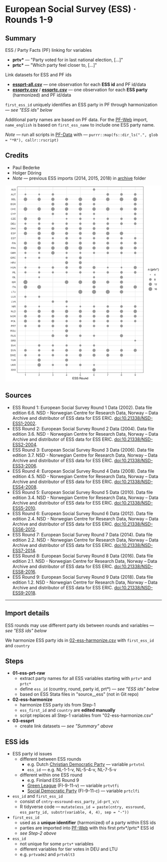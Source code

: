 # European Social Survey (ESS) · Rounds 1-9

## Summary

ESS / Party Facts (PF) linking for variables

+ __prtv*__ — "Party voted for in last national election, [...]"
+ __prtc*__ — "Which party feel closer to, [...]"

Link datasets for ESS and PF ids

+ [__essprt-all.csv__](ess-link-all.csv) — one observation for each __ESS id__ and PF id/data
+ [__essprtv.csv__](essprtv.csv) / [__essprtc.csv__](essprtc/essprtc.csv) — one
  observation for each __ESS party__ (harmonized) and PF id/data

`first_ess_id` uniquely identifies an ESS party in PF through harmonization — _see "ESS ids" below_

Additional party names are based on PF data. For the [PF-Web](https://partyfacts.herokuapp.com/data/essprtv/) import,
`name_english` is based on `first_ess_name` to include one ESS party name.

_Note_ — run all scripts in [PF-Data](https://github.com/hdigital/partyfactsdata/tree/master/import/essprtv) with — `purrr::map(fs::dir_ls(".", glob = "*R"), callr::rscript)`

## Credits

+ Paul Bederke
+ Holger Döring
+ _Note_ — previous ESS imports (2014, 2015, 2018) in [archive](archive) folder

![Number of ESS parties in prtv*](essprtv.png)

## Sources

+ ESS Round 1: European Social Survey Round 1 Data (2002). Data file edition 6.6. NSD - Norwegian Centre for Research Data, Norway – Data Archive and distributor of ESS data for ESS ERIC. [doi:10.21338/NSD-ESS1-2002](http://dx.doi.org/10.21338/NSD-ESS1-2002).
+ ESS Round 2: European Social Survey Round 2 Data (2004). Data file edition 3.6. NSD - Norwegian Centre for Research Data, Norway – Data Archive and distributor of ESS data for ESS ERIC. [doi:10.21338/NSD-ESS2-2004](http://dx.doi.org/10.21338/NSD-ESS2-2004).
+ ESS Round 3: European Social Survey Round 3 Data (2006). Data file edition 3.7. NSD - Norwegian Centre for Research Data, Norway – Data Archive and distributor of ESS data for ESS ERIC. [doi:10.21338/NSD-ESS3-2006](http://dx.doi.org/10.21338/NSD-ESS3-2006).
+ ESS Round 4: European Social Survey Round 4 Data (2008). Data file edition 4.5. NSD - Norwegian Centre for Research Data, Norway – Data Archive and distributor of ESS data for ESS ERIC. [doi:10.21338/NSD-ESS4-2008](http://dx.doi.org/10.21338/NSD-ESS4-2008).
+ ESS Round 5: European Social Survey Round 5 Data (2010). Data file edition 3.4. NSD - Norwegian Centre for Research Data, Norway – Data Archive and distributor of ESS data for ESS ERIC. [doi:10.21338/NSD-ESS5-2010](http://dx.doi.org/10.21338/NSD-ESS5-2010).
+ ESS Round 6: European Social Survey Round 6 Data (2012). Data file edition 2.4. NSD - Norwegian Centre for Research Data, Norway – Data Archive and distributor of ESS data for ESS ERIC. [doi:10.21338/NSD-ESS6-2012](http://dx.doi.org/10.21338/NSD-ESS6-2012).
+ ESS Round 7: European Social Survey Round 7 Data (2014). Data file edition 2.2. NSD - Norwegian Centre for Research Data, Norway – Data Archive and distributor of ESS data for ESS ERIC. [doi:10.21338/NSD-ESS7-2014](http://dx.doi.org/10.21338/NSD-ESS7-2014).
+ ESS Round 8: European Social Survey Round 8 Data (2016). Data file edition 2.1. NSD - Norwegian Centre for Research Data, Norway – Data Archive and distributor of ESS data for ESS ERIC. [doi:10.21338/NSD-ESS8-2016](http://dx.doi.org/10.21338/NSD-ESS8-2016).
+ ESS Round 9: European Social Survey Round 9 Data (2018). Data file edition 1.2. NSD - Norwegian Centre for Research Data, Norway – Data Archive and distributor of ESS data for ESS ERIC. [doi:10.21338/NSD-ESS9-2018](http://dx.doi.org/10.21338/NSD-ESS9-2018).

---

## Import details

ESS rounds may use different party ids between rounds and variables — _see "ESS ids" below_

We harmonize ESS party ids in [02-ess-harmonize.csv](02-ess-harmonize.csv)
with `first_ess_id`  and `country`

## Steps

+ __01-ess-prt-raw__
  + extract party names for all ESS variables starting with `prtv*` and `prtc*`
  + define `ess_id` (country, round, party id, prt*) — _see "ESS ids" below_
  + based on ESS Stata files in "source__ess" (not in Git repo)
+ __02-ess-harmonize__
  + harmonize ESS party ids from Step-1
  + `ess_first_id` and `country` are __edited manually__
  + script replaces all Step-1 variables from "02-ess-harmonize.csv"
+ __03-essprt__
  + create link datasets — _see "Summary" above_

## ESS ids

+ ESS party id issues
  + different between ESS rounds
    + e.g. Dutch [Christian Democratic Party](https://partyfacts.herokuapp.com/data/partyall/46447/) — variable `prtvtnl`
    + `ess_id` — e.g. NL-1-1-v, NL-5-4-v, NL-7-5-v
  + different within one ESS round
    + e.g. Finland ESS Round 9
    + [Green League](https://partyfacts.herokuapp.com/data/partyall/45319/) (FI-9-11-v) — variable `prtvtfi`
    + [Social Democratic
      Party](https://partyfacts.herokuapp.com/data/partyall/46025/) (FI-9-11-c) —
      variable `prtclfi`
+ `ess_id` and `first_ess_id`
  + consist of `cntry-essround-ess_party_id-prt_v/c`
  + R tidyverse code — `mutate(ess_id = paste(cntry, essround, ess_party_id,
    substr(variable, 4, 4), sep = "-"))`
+ `first_ess_id`
  + used as a __unique identifier__ (harmonized) of a party within ESS ids
  + parties are imported into
  [PF-Web](https://partyfacts.herokuapp.com/data/essprtv/) with this first
  prtv*/prtc* ESS id
  + _see Step-2 above_
+ `ess_id`
  + not unique for some `prtv*` variables
  + different variables for tier votes in DEU and LTU
  + e.g. `prtvade2` and `prtvblt3`
